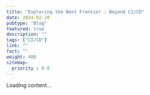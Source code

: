 ```yaml
---
title: "Exploring the Next Frontier : Beyond CI/CD"
date: 2024-02-28
pubtype: "Blog"
featured: true
description: ""
tags: ["CI/CD"]
link: ""
fact: ""
weight: 400
sitemap:
  priority : 0.8
---
```



<div id="blog-content">
  <!-- The content from Firestore will be injected here -->
  Loading content...
</div>

<script type="module" src="/js/inject-content.js"></script>
